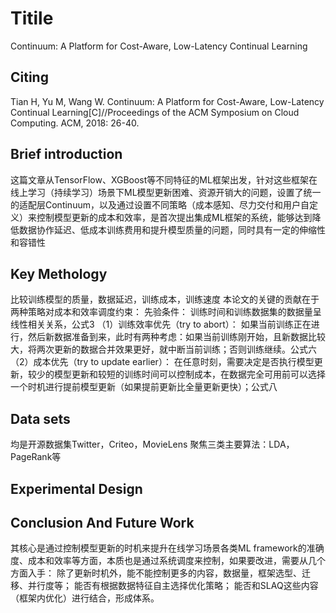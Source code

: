 # Titile

Continuum: A Platform for Cost-Aware, Low-Latency Continual Learning

## Citing

Tian H, Yu M, Wang W. Continuum: A Platform for Cost-Aware, Low-Latency Continual Learning[C]//Proceedings of the ACM Symposium on Cloud Computing. ACM, 2018: 26-40.

## Brief introduction
这篇文章从TensorFlow、XGBoost等不同特征的ML框架出发，针对这些框架在线上学习（持续学习）场景下ML模型更新困难、资源开销大的问题，设置了统一的适配层Continuum，以及通过设置不同策略（成本感知、尽力交付和用户自定义）来控制模型更新的成本和效率，是首次提出集成ML框架的系统，能够达到降低数据协作延迟、低成本训练费用和提升模型质量的问题，同时具有一定的伸缩性和容错性

## Key Methology

比较训练模型的质量，数据延迟，训练成本，训练速度
本论文的关键的贡献在于两种策略对成本和效率调度约束：
先验条件：
训练时间和训练数据集的数据量呈线性相关关系，公式3
（1）训练效率优先（try to abort）：
如果当前训练正在进行，然后新数据准备到来，此时有两种考虑：如果当前训练刚开始，且新数据比较大，将两次更新的数据合并效果更好，就中断当前训练；否则训练继续。公式六
（2）成本优先（try to update earlier）：
在任意时刻，需要决定是否执行模型更新，较少的模型更新和较短的训练时间可以控制成本，在数据完全可用前可以选择一个时机进行提前模型更新（如果提前更新比全量更新更快）；公式八

## Data sets
均是开源数据集Twitter，Criteo，MovieLens 聚焦三类主要算法：LDA，PageRank等

## Experimental Design


## Conclusion And Future Work

其核心是通过控制模型更新的时机来提升在线学习场景各类ML framework的准确度、成本和效率等方面，本质也是通过系统调度来控制，如果要改进，需要从几个方面入手：
除了更新时机外，能不能控制更多的内容，数据量，框架选型、迁移、并行度等；
能否有根据数据特征自主选择优化策略；
能否和SLAQ这些内容（框架内优化）进行结合，形成体系。
